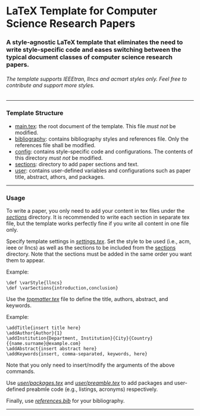 # LaTeX Template for Computer Science Research Papers

### A style-agnostic LaTeX template that eliminates the need to write style-specific code and eases switching between the typical document classes of computer science research papers.
###### The template supports *IEEEtran*, *llncs* and *acmart* styles only. Feel free to contribute and support more styles.
---

### Template Structure
* [main.tex](main.tex): the root document of the template. This file *must not* be modified.
* [bibliography](bibliography/): contains bibliography styles and references file. Only the references file shall be modified.
* [config](config/): contains style-specific code and configurations. The contents of this directory *must not* be modified.
* [sections](sections/): directory to add paper sections and text.
* [user](user/): contains user-defined variables and configurations such as paper title, abstract, athors, and packages.
---

### Usage
To write a paper, you only need to add your content in tex files under the [*sections*](sections) directory.
It is recommended to write each section in separate tex file, but the template works perfectly fine if you write all content in one file only.


Specify template settings in [*settings.tex*](user/settings.tex). Set the style to be used (i.e., acm, ieee or llncs) as well as the sections to be included from the [sections](sections) directory. Note that the sections must be added in the same order you want them to appear.

Example:

	\def \varStyle{llncs}
	\def \varSections{introduction,conclusion}


Use the [*topmatter.tex*](user/topmatter.tex) file to define the title, authors, abstract, and keywords.

Example:

    \addTitle{insert title here}
    \addAuthor{Author}{1}
    \addInstitution{Department, Institution}{City}{Country}{{name.surname}@example.com}
    \addAbstract{insert abstract here}
    \addKeywords{insert, comma-separated, keywords, here}

Note that you only need to insert/modify the arguments of the above commands.


Use [*user/packages.tex*](user/packages.tex) and [*user/preamble.tex*](user/preamble.tex) to add packages and user-defined preabmle code (e.g., listings, acronyms) respectively.


Finally, use [*references.bib*](bibliography/references.bib) for your bibliography.

---
